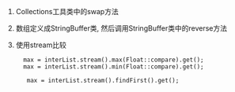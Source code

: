 1.  Collections工具类中的swap方法


2.  数组定义成StringBuffer类,
     然后调用StringBuffer类中的reverse方法
  
3. 使用stream比较  
    ```text
      max = interList.stream().max(Float::compare).get();
      max = interList.stream().min(Float::compare).get();
    ```
   ````text
      max = interList.stream().findFirst().get();
   ````  
